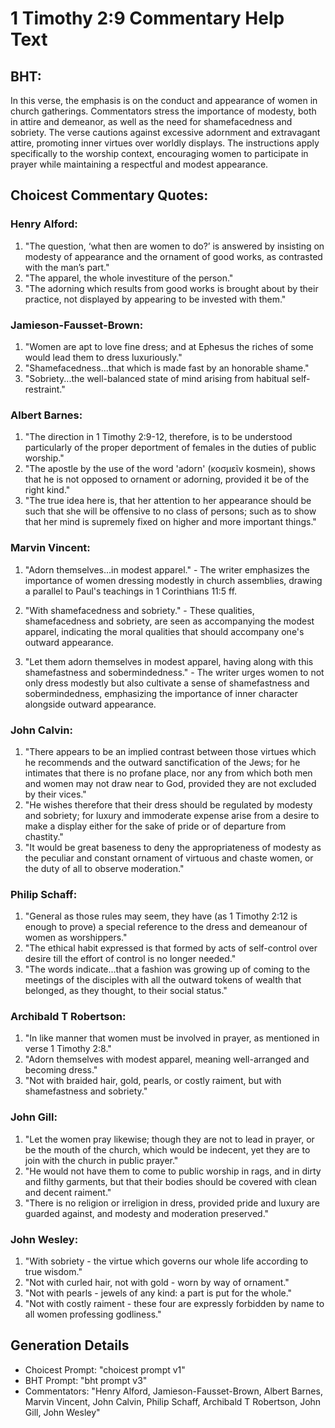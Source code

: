 # 1 Timothy 2:9 Commentary Help Text

## BHT:
In this verse, the emphasis is on the conduct and appearance of women in church gatherings. Commentators stress the importance of modesty, both in attire and demeanor, as well as the need for shamefacedness and sobriety. The verse cautions against excessive adornment and extravagant attire, promoting inner virtues over worldly displays. The instructions apply specifically to the worship context, encouraging women to participate in prayer while maintaining a respectful and modest appearance.

## Choicest Commentary Quotes:
### Henry Alford:
1. "The question, ‘what then are women to do?’ is answered by insisting on modesty of appearance and the ornament of good works, as contrasted with the man’s part."
2. "The apparel, the whole investiture of the person."
3. "The adorning which results from good works is brought about by their practice, not displayed by appearing to be invested with them."

### Jamieson-Fausset-Brown:
1. "Women are apt to love fine dress; and at Ephesus the riches of some would lead them to dress luxuriously."
2. "Shamefacedness...that which is made fast by an honorable shame."
3. "Sobriety...the well-balanced state of mind arising from habitual self-restraint."

### Albert Barnes:
1. "The direction in 1 Timothy 2:9-12, therefore, is to be understood particularly of the proper deportment of females in the duties of public worship."
2. "The apostle by the use of the word 'adorn' (κοσμεῖν kosmein), shows that he is not opposed to ornament or adorning, provided it be of the right kind."
3. "The true idea here is, that her attention to her appearance should be such that she will be offensive to no class of persons; such as to show that her mind is supremely fixed on higher and more important things."

### Marvin Vincent:
1. "Adorn themselves...in modest apparel." - The writer emphasizes the importance of women dressing modestly in church assemblies, drawing a parallel to Paul's teachings in 1 Corinthians 11:5 ff.

2. "With shamefacedness and sobriety." - These qualities, shamefacedness and sobriety, are seen as accompanying the modest apparel, indicating the moral qualities that should accompany one's outward appearance.

3. "Let them adorn themselves in modest apparel, having along with this shamefastness and sobermindedness." - The writer urges women to not only dress modestly but also cultivate a sense of shamefastness and sobermindedness, emphasizing the importance of inner character alongside outward appearance.

### John Calvin:
1. "There appears to be an implied contrast between those virtues which he recommends and the outward sanctification of the Jews; for he intimates that there is no profane place, nor any from which both men and women may not draw near to God, provided they are not excluded by their vices."
2. "He wishes therefore that their dress should be regulated by modesty and sobriety; for luxury and immoderate expense arise from a desire to make a display either for the sake of pride or of departure from chastity."
3. "It would be great baseness to deny the appropriateness of modesty as the peculiar and constant ornament of virtuous and chaste women, or the duty of all to observe moderation."

### Philip Schaff:
1. "General as those rules may seem, they have (as 1 Timothy 2:12 is enough to prove) a special reference to the dress and demeanour of women as worshippers."
2. "The ethical habit expressed is that formed by acts of self-control over desire till the effort of control is no longer needed."
3. "The words indicate...that a fashion was growing up of coming to the meetings of the disciples with all the outward tokens of wealth that belonged, as they thought, to their social status."

### Archibald T Robertson:
1. "In like manner that women must be involved in prayer, as mentioned in verse 1 Timothy 2:8."
2. "Adorn themselves with modest apparel, meaning well-arranged and becoming dress."
3. "Not with braided hair, gold, pearls, or costly raiment, but with shamefastness and sobriety."

### John Gill:
1. "Let the women pray likewise; though they are not to lead in prayer, or be the mouth of the church, which would be indecent, yet they are to join with the church in public prayer."
2. "He would not have them to come to public worship in rags, and in dirty and filthy garments, but that their bodies should be covered with clean and decent raiment."
3. "There is no religion or irreligion in dress, provided pride and luxury are guarded against, and modesty and moderation preserved."

### John Wesley:
1. "With sobriety - the virtue which governs our whole life according to true wisdom."
2. "Not with curled hair, not with gold - worn by way of ornament."
3. "Not with pearls - jewels of any kind: a part is put for the whole."
4. "Not with costly raiment - these four are expressly forbidden by name to all women professing godliness."


## Generation Details
- Choicest Prompt: "choicest prompt v1"
- BHT Prompt: "bht prompt v3"
- Commentators: "Henry Alford, Jamieson-Fausset-Brown, Albert Barnes, Marvin Vincent, John Calvin, Philip Schaff, Archibald T Robertson, John Gill, John Wesley"
